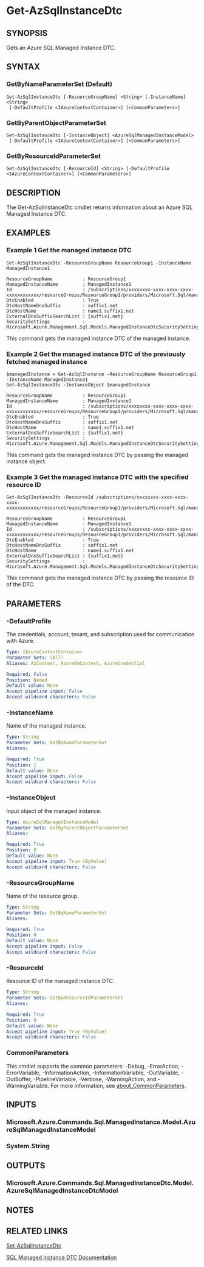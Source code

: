 ﻿---
external help file: Microsoft.Azure.PowerShell.Cmdlets.Sql.dll-Help.xml
Module Name: Az.Sql
online version: https://learn.microsoft.com/powershell/module/az.sql/get-azsqlinstancedtc
schema: 2.0.0
---

# Get-AzSqlInstanceDtc

## SYNOPSIS
Gets an Azure SQL Managed Instance DTC.

## SYNTAX

### GetByNameParameterSet (Default)
```
Get-AzSqlInstanceDtc [-ResourceGroupName] <String> [-InstanceName] <String>
 [-DefaultProfile <IAzureContextContainer>] [<CommonParameters>]
```

### GetByParentObjectParameterSet
```
Get-AzSqlInstanceDtc [-InstanceObject] <AzureSqlManagedInstanceModel>
 [-DefaultProfile <IAzureContextContainer>] [<CommonParameters>]
```

### GetByResourceIdParameterSet
```
Get-AzSqlInstanceDtc [-ResourceId] <String> [-DefaultProfile <IAzureContextContainer>] [<CommonParameters>]
```

## DESCRIPTION
The Get-AzSqlInstanceDtc cmdlet returns information about an Azure SQL Managed Instance DTC.

## EXAMPLES

### Example 1 Get the managed instance DTC
```
Get-AzSqlInstanceDtc -ResourceGroupName ResourceGroup1 -InstanceName ManagedInstance1

ResourceGroupName           : ResourceGroup1
ManagedInstanceName         : ManagedInstance1
Id                          : /subscriptions/xxxxxxxx-xxxx-xxxx-xxxx-xxxxxxxxxxxx/resourceGroups/ResourceGroup1/providers/Microsoft.Sql/managedInstances/ManagedInstance1/dtc/current
DtcEnabled                  : True
DtcHostNameDnsSuffix        : suffix1.net
DtcHostName                 : name1.suffix1.net
ExternalDnsSuffixSearchList : {suffix1.net}
SecuritySettings            : Microsoft.Azure.Management.Sql.Models.ManagedInstanceDtcSecuritySettings
```

This command gets the managed instance DTC of the managed instance.

### Example 2 Get the managed instance DTC of the previously fetched managed instance
```
$managedInstance = Get-AzSqlInstance -ResourceGroupName ResourceGroup1 -InstanceName ManagedInstance1
Get-AzSqlInstanceDtc -InstanceObject $managedInstance

ResourceGroupName           : ResourceGroup1
ManagedInstanceName         : ManagedInstance1
Id                          : /subscriptions/xxxxxxxx-xxxx-xxxx-xxxx-xxxxxxxxxxxx/resourceGroups/ResourceGroup1/providers/Microsoft.Sql/managedInstances/ManagedInstance1/dtc/current
DtcEnabled                  : True
DtcHostNameDnsSuffix        : suffix1.net
DtcHostName                 : name1.suffix1.net
ExternalDnsSuffixSearchList : {suffix1.net}
SecuritySettings            : Microsoft.Azure.Management.Sql.Models.ManagedInstanceDtcSecuritySettings
```

This command gets the managed instance DTC by passing the managed instance object.

### Example 3 Get the managed instance DTC with the specified resource ID
```
Get-AzSqlInstanceDtc -ResourceId /subscriptions/xxxxxxxx-xxxx-xxxx-xxxx-xxxxxxxxxxxx/resourceGroups/ResourceGroup1/providers/Microsoft.Sql/managedInstances/ManagedInstance1/dtc/current

ResourceGroupName           : ResourceGroup1
ManagedInstanceName         : ManagedInstance1
Id                          : /subscriptions/xxxxxxxx-xxxx-xxxx-xxxx-xxxxxxxxxxxx/resourceGroups/ResourceGroup1/providers/Microsoft.Sql/managedInstances/ManagedInstance1/dtc/current
DtcEnabled                  : True
DtcHostNameDnsSuffix        : suffix1.net
DtcHostName                 : name1.suffix1.net
ExternalDnsSuffixSearchList : {suffix1.net}
SecuritySettings            : Microsoft.Azure.Management.Sql.Models.ManagedInstanceDtcSecuritySettings
```

This command gets the managed instance DTC by passing the resource ID of the DTC.

## PARAMETERS

### -DefaultProfile
The credentials, account, tenant, and subscription used for communication with Azure.

```yaml
Type: IAzureContextContainer
Parameter Sets: (All)
Aliases: AzContext, AzureRmContext, AzureCredential

Required: False
Position: Named
Default value: None
Accept pipeline input: False
Accept wildcard characters: False
```

### -InstanceName
Name of the managed instance.

```yaml
Type: String
Parameter Sets: GetByNameParameterSet
Aliases:

Required: True
Position: 1
Default value: None
Accept pipeline input: False
Accept wildcard characters: False
```

### -InstanceObject
Input object of the managed instance.

```yaml
Type: AzureSqlManagedInstanceModel
Parameter Sets: GetByParentObjectParameterSet
Aliases:

Required: True
Position: 0
Default value: None
Accept pipeline input: True (ByValue)
Accept wildcard characters: False
```

### -ResourceGroupName
Name of the resource group.

```yaml
Type: String
Parameter Sets: GetByNameParameterSet
Aliases:

Required: True
Position: 0
Default value: None
Accept pipeline input: False
Accept wildcard characters: False
```

### -ResourceId
Resource ID of the managed instance DTC.

```yaml
Type: String
Parameter Sets: GetByResourceIdParameterSet
Aliases:

Required: True
Position: 0
Default value: None
Accept pipeline input: True (ByValue)
Accept wildcard characters: False
```

### CommonParameters
This cmdlet supports the common parameters: -Debug, -ErrorAction, -ErrorVariable, -InformationAction, -InformationVariable, -OutVariable, -OutBuffer, -PipelineVariable, -Verbose, -WarningAction, and -WarningVariable. For more information, see [about_CommonParameters](http://go.microsoft.com/fwlink/?LinkID=113216).

## INPUTS

### Microsoft.Azure.Commands.Sql.ManagedInstance.Model.AzureSqlManagedInstanceModel
### System.String
## OUTPUTS

### Microsoft.Azure.Commands.Sql.ManagedInstanceDtc.Model.AzureSqlManagedInstanceDtcModel
## NOTES

## RELATED LINKS

[Set-AzSqlInstanceDtc]()

[SQL Managed Instance DTC Documentation](https://learn.microsoft.com/en-us/azure/azure-sql/managed-instance/distributed-transaction-coordinator-dtc?view=azuresql)

